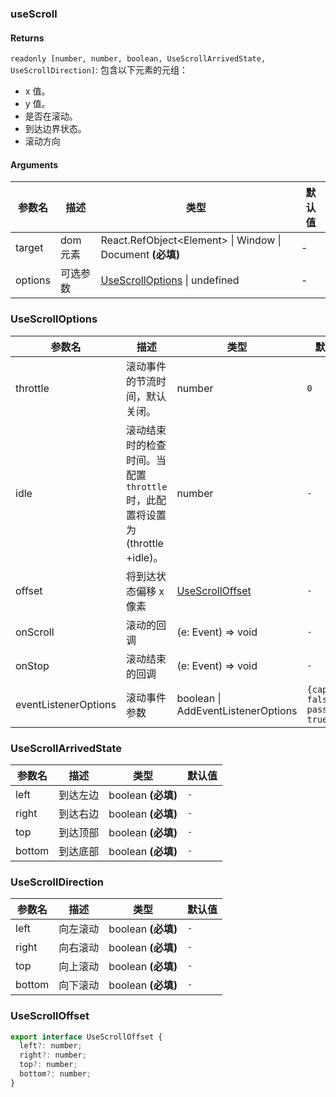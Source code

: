 ### useScroll

#### Returns
`readonly [number, number, boolean, UseScrollArrivedState, UseScrollDirection]`: 包含以下元素的元组：
- x 值。
- y 值。
- 是否在滚动。
- 到达边界状态。
- 滚动方向

#### Arguments
|参数名|描述|类型|默认值|
|---|---|---|---|
|target|dom元素|React.RefObject&lt;Element&gt; \| Window \| Document  **(必填)**|-|
|options|可选参数|[UseScrollOptions](#UseScrollOptions) \| undefined |-|

### UseScrollOptions

|参数名|描述|类型|默认值|
|---|---|---|---|
|throttle|滚动事件的节流时间，默认关闭。|number |`0`|
|idle|滚动结束时的检查时间。当配置 `throttle` 时，此配置将设置为 (throttle +idle)。|number |`-`|
|offset|将到达状态偏移 x 像素|[UseScrollOffset](#UseScrollOffset) |`-`|
|onScroll|滚动的回调|(e: Event) => void |`-`|
|onStop|滚动结束的回调|(e: Event) => void |`-`|
|eventListenerOptions|滚动事件参数|boolean \| AddEventListenerOptions |`{capture: false, passive: true}`|

### UseScrollArrivedState

|参数名|描述|类型|默认值|
|---|---|---|---|
|left|到达左边|boolean  **(必填)**|`-`|
|right|到达右边|boolean  **(必填)**|`-`|
|top|到达顶部|boolean  **(必填)**|`-`|
|bottom|到达底部|boolean  **(必填)**|`-`|

### UseScrollDirection

|参数名|描述|类型|默认值|
|---|---|---|---|
|left|向左滚动|boolean  **(必填)**|`-`|
|right|向右滚动|boolean  **(必填)**|`-`|
|top|向上滚动|boolean  **(必填)**|`-`|
|bottom|向下滚动|boolean  **(必填)**|`-`|

### UseScrollOffset

```js
export interface UseScrollOffset {
  left?: number;
  right?: number;
  top?: number;
  bottom?: number;
}
```